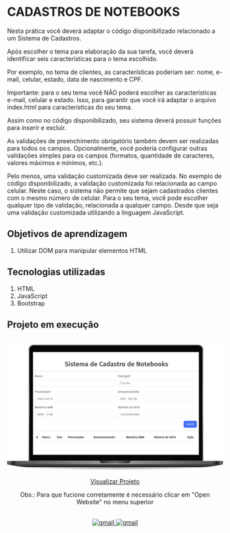# CADASTROS DE NOTEBOOKS

Nesta prática você deverá adaptar o código disponibilizado relacionado a um Sistema de Cadastros.

Após escolher o tema para elaboração da sua tarefa, você deverá identificar seis características para o tema escolhido.

Por exemplo, no tema de clientes, as características poderiam ser: nome, e-mail, celular, estado, data de nascimento e CPF.

Importante: para o seu tema você NÃO poderá escolher as características e-mail, celular e estado. Isso, para garantir que você irá adaptar o arquivo index.html para características do seu tema.

Assim como no código disponibilizado, seu sistema deverá possuir funções para inserir e excluir.

As validações de preenchimento obrigatório também devem ser realizadas para todos os campos. Opcionalmente, você poderia configurar outras validações simples para os campos (formatos, quantidade de caracteres, valores máximos e mínimos, etc.).

Pelo menos, uma validação customizada deve ser realizada. No exemplo de código disponibilizado, a validação customizada foi relacionada ao campo celular. Neste caso, o sistema não permite que sejam cadastrados clientes com o mesmo número de celular. Para o seu tema, você pode escolher qualquer tipo de validação, relacionada a qualquer campo. Desde que seja uma validação customizada utilizando a linguagem JavaScript.



 ## Objetivos de aprendizagem
 1. Utilizar DOM para manipular elementos HTML 

## Tecnologias utilizadas  

1. HTML
2. JavaScript
3. Bootstrap 

## Projeto em execução

<br>
<img src="../img/cadastros.png" alt="Projeto em execução"> 

<div align="center">

[Visualizar Projeto](https://replit.com/@GabrielMorozini/Sistema-de-Cadastros?v=1)

Obs.: Para que fucione corretamente é necessário clicar em "Open Website" no menu superior

</div>
<br>

<div align=center>

  <a href="mailto:gabril.dev@gmail.com" >
    <img src="https://img.shields.io/badge/gabril.dev@gmail.com-D14836?style=for-the-badge&logo=gmail&logoColor=white" alt="gmail">
  </a>
  
   <a href="https://www.linkedin.com/in/gabrielmorozini/">
    <img src="https://img.shields.io/badge/linkedin.com/in/gabrielmorozini/-0077B5?style=for-the-badge&logo=linkedin&logoColor=white" alt="gmail">
  </a>  

</div>
